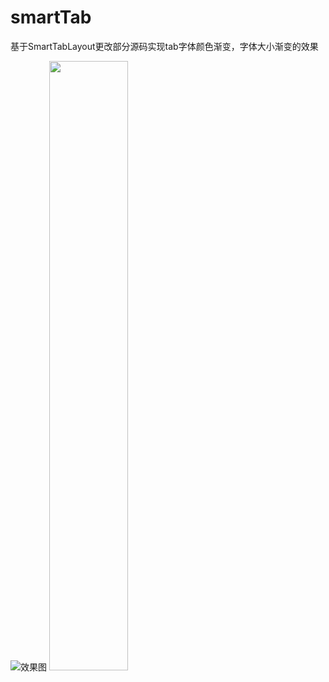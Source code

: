 # smartTab
基于SmartTabLayout更改部分源码实现tab字体颜色渐变，字体大小渐变的效果

![效果图](https://img-blog.csdnimg.cn/20200107164905272.gif=100x100)
<img src="https://img-blog.csdnimg.cn/20200107164905272.gif" width = 50% height = 50% />
